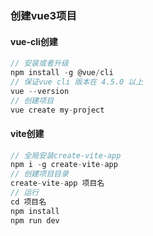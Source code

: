 ### 创建vue3项目

#### vue-cli创建

```js
// 安装或者升级
npm install -g @vue/cli
// 保证vue cli 版本在 4.5.0 以上
vue --version
// 创建项目
vue create my-project
```

#### vite创建

```js
// 全局安装create-vite-app
npm i -g create-vite-app
// 创建项目目录
create-vite-app 项目名
// 运行
cd 项目名
npm install
npm run dev
```
